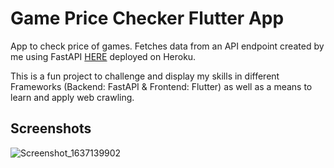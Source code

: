 # Game Price Checker Flutter App

App to check price of games. Fetches data from an API endpoint created by me using FastAPI [HERE](https://github.com/swap-stack/game_scrape_fastapi) deployed on Heroku.

This is a fun project to challenge and display my skills in different Frameworks (Backend: FastAPI & Frontend: Flutter) as well as a means to learn and apply web crawling.


## Screenshots
![Screenshot_1637139902](https://user-images.githubusercontent.com/62277537/142183326-e265d83c-db00-4657-a9fc-da336c1a5dee.png)
